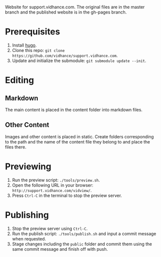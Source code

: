 Website for support.vidhance.com. The original files are in the master branch and the published website is in the gh-pages branch.

# Prerequisites
 1. Install [hugo](http://gohugo.io).
 2. Clone this repo: ```git clone https://github.com/vidhance/support.vidhance.com```.
 3. Update and initialize the submodule: ```git submodule update --init```.

# Editing
## Markdown
The main content is placed in the content folder into markdown files.
## Other Content
Images and other content is placed in static. Create folders corresponding to the path and the name of the content file they belong to and place the files there.

# Previewing
 1. Run the preview script: ```./tools/preview.sh```.
 2. Open the following URL in your browser: ```http://support.vidhance.com/vidview/```.
 3. Press ```Ctrl-C``` in the terminal to stop the preview server.

# Publishing
 1. Stop the preview server using ```Ctrl-C```.
 2. Run the publish script: ```./tools/publish.sh``` and input a commit message when requested.
 3. Stage changes including the ```public``` folder and commit them using the same commit message and finish off with push.
